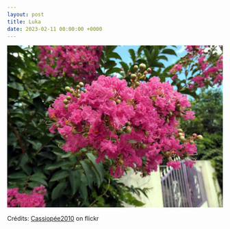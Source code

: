 ```yaml
---
layout: post
title: Luka
date: 2023-02-11 00:00:00 +0000
---
```


![Luka](/images/2023-02-11.jpg)

Crédits: [Cassiopée2010](https://www.flickr.com/people/cmoi30/) on flickr
